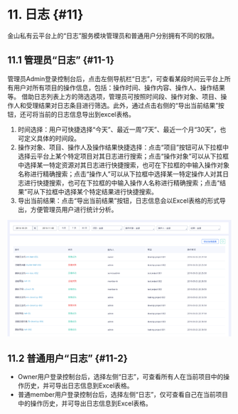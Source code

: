 # 11. 日志 {#11}

金山私有云平台上的“日志”服务模块管理员和普通用户分别拥有不同的权限。


## 11.1 管理员“日志” {#11-1}

管理员Admin登录控制台后，点击左侧导航栏“日志”，可查看某段时间云平台上所有用户对所有项目的操作信息，包括：操作时间、操作内容、操作人、操作结果等。
借助日志列表上方的筛选选项，管理员可按照时间段、操作对象、项目、操作人和受理结果对日志条目进行筛选。此外，通过点击右侧的“导出当前结果”按钮，还可将当前的日志信息导出到excel表格。

1. 时间选择：用户可快捷选择“今天”、最近一周“7天”、最近一个月“30天”，也可定义具体的时间段。
2. 操作对象、项目、操作人及操作结果快捷选择：点击“项目”按钮可从下拉框中选择云平台上某个特定项目对其日志进行搜索；点击“操作对象”可以从下拉框中选择某一特定资源对其日志进行快捷搜索，也可在下拉框的中输入操作对象名称进行精确搜索；点击“操作人”可以从下拉框中选择某一特定操作人对其日志进行快捷搜索，也可在下拉框的中输入操作人名称进行精确搜索；点击“结果”可从下拉框中选择某个特定结果进行快捷搜索。
3. 导出当前结果：点击“导出当前结果”按钮，日志信息会以Excel表格的形式导出，方便管理员用户进行统计分析。

![](/assets/日志列表.png)

## 11.2 普通用户“日志” {#11-2}

* Owner用户登录控制台后，选择左侧“日志”，可查看所有人在当前项目中的操作历史，并可导出日志信息到Excel表格。
* 普通member用户登录控制台后，选择左侧“日志”，仅可查看自己在当前项目中的操作历史，并可导出日志信息到Excel表格。
